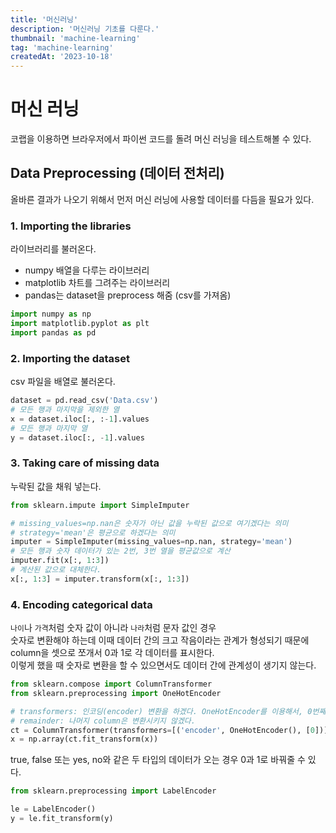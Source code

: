 ```yaml
---
title: '머신러닝'
description: '머신러닝 기초를 다룬다.'
thumbnail: 'machine-learning'
tag: 'machine-learning'
createdAt: '2023-10-18'
---
```


# 머신 러닝

코랩을 이용하면 브라우저에서 파이썬 코드를 돌려 머신 러닝을 테스트해볼 수 있다.

## Data Preprocessing (데이터 전처리)

올바른 결과가 나오기 위해서 먼저 머신 러닝에 사용할 데이터를 다듬을 필요가 있다.

### 1. Importing the libraries

라이브러리를 불러온다.

- numpy 배열을 다루는 라이브러리
- matplotlib 차트를 그려주는 라이브러리
- pandas는 dataset을 preprocess 해줌 (csv를 가져옴)

```python
import numpy as np
import matplotlib.pyplot as plt
import pandas as pd
```

### 2. Importing the dataset

csv 파일을 배열로 불러온다.

```python
dataset = pd.read_csv('Data.csv')
# 모든 행과 마지막을 제외한 열
x = dataset.iloc[:, :-1].values
# 모든 행과 마지막 열
y = dataset.iloc[:, -1].values
```

### 3. Taking care of missing data

누락된 값을 채워 넣는다.

```python
from sklearn.impute import SimpleImputer

# missing_values=np.nan은 숫자가 아닌 값을 누락된 값으로 여기겠다는 의미
# strategy='mean'은 평균으로 하겠다는 의미
imputer = SimpleImputer(missing_values=np.nan, strategy='mean')
# 모든 행과 숫자 데이터가 있는 2번, 3번 열을 평균값으로 계산
imputer.fit(x[:, 1:3])
# 계산된 값으로 대체한다.
x[:, 1:3] = imputer.transform(x[:, 1:3])
```

### 4. Encoding categorical data

`나이`나 `가격`처럼 숫자 값이 아니라 `나라`처럼 문자 값인 경우\
숫자로 변환해야 하는데 이때 데이터 간의 크고 작음이라는 관계가 형성되기 때문에\
column을 셋으로 쪼개서 0과 1로 각 데이터를 표시한다.\
이렇게 했을 때 숫자로 변환을 할 수 있으면서도 데이터 간에 관계성이 생기지 않는다.

```python
from sklearn.compose import ColumnTransformer
from sklearn.preprocessing import OneHotEncoder

# transformers: 인코딩(encoder) 변환을 하겠다. OneHotEncoder를 이용해서, 0번째 column에
# remainder: 나머지 column은 변환시키지 않겠다.
ct = ColumnTransformer(transformers=[('encoder', OneHotEncoder(), [0])], remainder='passthrough')
x = np.array(ct.fit_transform(x))
```

true, false 또는 yes, no와 같은 두 타입의 데이터가 오는 경우 0과 1로 바꿔줄 수 있다.

```python
from sklearn.preprocessing import LabelEncoder

le = LabelEncoder()
y = le.fit_transform(y)
```
